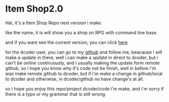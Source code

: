 # Item Shop2.0
Hei, it's a Item Shop Repo next version i make.

like the name, it is will show you a shop on RPG with command line base.

and if you want see the current version, you can click [here](https://github.com/Ryangithub10/item-shop)

for the dcoder user, you can go to my [github](https://github.com/Ryangithub10) and follow me, beacause i will make a update in there, well i can make a update in direct to dcoder, but i can't be online continuously, and i usually making the update form remote github, so i hope you know why it's code not be finish, well in before i'm was make remote github to dcoder, but if i'm make a change in github/local to dcoder and otherwise, in dcoder/github no have change's at all.

so i hope you enjoy this repo/project dcoder/code i'm make, and i'm sorry if there is a typo or my grammar that is still wrong.
